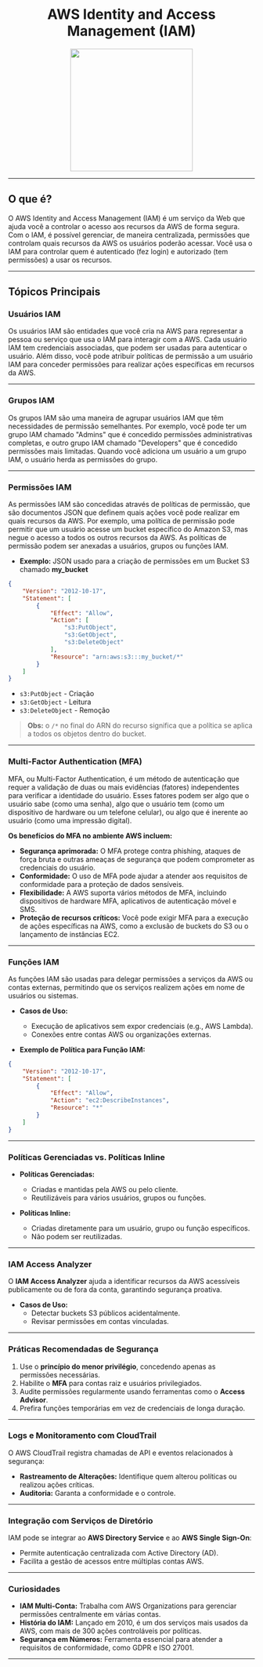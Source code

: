 <h1 align="center"> AWS Identity and Access Management (IAM) </h1>

<div align="center">
    <img width="250px" src="https://res.cloudinary.com/hy4kyit2a/f_auto,fl_lossy,q_70/learn/modules/aws-cloud-security/control-access-with-aws-identity-and-access-management/images/3d5ecfeab35e8dfc1eb781f7880fafc9_99-c-15-ccc-fe-5-e-4-d-8-f-bcfc-193197-b-9-dc-7-b.png">
</div>

---

## O que é? 

O AWS Identity and Access Management (IAM) é um serviço da Web que ajuda você a controlar o acesso aos recursos da AWS de forma segura. Com o IAM, é possível gerenciar, de maneira centralizada, permissões que controlam quais recursos da AWS os usuários poderão acessar. Você usa o IAM para controlar quem é autenticado (fez login) e autorizado (tem permissões) a usar os recursos.

---

## Tópicos Principais

### Usuários IAM

Os usuários IAM são entidades que você cria na AWS para representar a pessoa ou serviço que usa o IAM para interagir com a AWS. Cada usuário IAM tem credenciais associadas, que podem ser usadas para autenticar o usuário. Além disso, você pode atribuir políticas de permissão a um usuário IAM para conceder permissões para realizar ações específicas em recursos da AWS.

---

### Grupos IAM

Os grupos IAM são uma maneira de agrupar usuários IAM que têm necessidades de permissão semelhantes. Por exemplo, você pode ter um grupo IAM chamado "Admins" que é concedido permissões administrativas completas, e outro grupo IAM chamado "Developers" que é concedido permissões mais limitadas. Quando você adiciona um usuário a um grupo IAM, o usuário herda as permissões do grupo.

---

### Permissões IAM

As permissões IAM são concedidas através de políticas de permissão, que são documentos JSON que definem quais ações você pode realizar em quais recursos da AWS. Por exemplo, uma política de permissão pode permitir que um usuário acesse um bucket específico do Amazon S3, mas negue o acesso a todos os outros recursos da AWS. As políticas de permissão podem ser anexadas a usuários, grupos ou funções IAM.

- **Exemplo:** JSON usado para a criação de permissões em um Bucket S3 chamado **my_bucket**

```json
{
    "Version": "2012-10-17",
    "Statement": [
        {
            "Effect": "Allow",
            "Action": [
                "s3:PutObject",
                "s3:GetObject",
                "s3:DeleteObject"
            ],
            "Resource": "arn:aws:s3:::my_bucket/*"
        }
    ]
}
```

- `s3:PutObject` - Criação
- `s3:GetObject` - Leitura
- `s3:DeleteObject` - Remoção

> **Obs:** o `/*` no final do ARN do recurso significa que a política se aplica a todos os objetos dentro do bucket.

---

### Multi-Factor Authentication (MFA)

MFA, ou Multi-Factor Authentication, é um método de autenticação que requer a validação de duas ou mais evidências (fatores) independentes para verificar a identidade do usuário. Esses fatores podem ser algo que o usuário sabe (como uma senha), algo que o usuário tem (como um dispositivo de hardware ou um telefone celular), ou algo que é inerente ao usuário (como uma impressão digital).

**Os benefícios do MFA no ambiente AWS incluem:**

- **Segurança aprimorada:** O MFA protege contra phishing, ataques de força bruta e outras ameaças de segurança que podem comprometer as credenciais do usuário.
- **Conformidade:** O uso de MFA pode ajudar a atender aos requisitos de conformidade para a proteção de dados sensíveis.
- **Flexibilidade:** A AWS suporta vários métodos de MFA, incluindo dispositivos de hardware MFA, aplicativos de autenticação móvel e SMS.
- **Proteção de recursos críticos:** Você pode exigir MFA para a execução de ações específicas na AWS, como a exclusão de buckets do S3 ou o lançamento de instâncias EC2.

---

### Funções IAM

As funções IAM são usadas para delegar permissões a serviços da AWS ou contas externas, permitindo que os serviços realizem ações em nome de usuários ou sistemas.

- **Casos de Uso:**
  - Execução de aplicativos sem expor credenciais (e.g., AWS Lambda).
  - Conexões entre contas AWS ou organizações externas.
  
- **Exemplo de Política para Função IAM:**
```json
{
    "Version": "2012-10-17",
    "Statement": [
        {
            "Effect": "Allow",
            "Action": "ec2:DescribeInstances",
            "Resource": "*"
        }
    ]
}
```

---

### Políticas Gerenciadas vs. Políticas Inline

- **Políticas Gerenciadas:**
  - Criadas e mantidas pela AWS ou pelo cliente.
  - Reutilizáveis para vários usuários, grupos ou funções.
  
- **Políticas Inline:**
  - Criadas diretamente para um usuário, grupo ou função específicos.
  - Não podem ser reutilizadas.

---

### IAM Access Analyzer

O **IAM Access Analyzer** ajuda a identificar recursos da AWS acessíveis publicamente ou de fora da conta, garantindo segurança proativa.

- **Casos de Uso:**
  - Detectar buckets S3 públicos acidentalmente.
  - Revisar permissões em contas vinculadas.

---

### Práticas Recomendadas de Segurança

1. Use o **princípio do menor privilégio**, concedendo apenas as permissões necessárias.
2. Habilite o **MFA** para contas raiz e usuários privilegiados.
3. Audite permissões regularmente usando ferramentas como o **Access Advisor**.
4. Prefira funções temporárias em vez de credenciais de longa duração.

---

### Logs e Monitoramento com CloudTrail

O AWS CloudTrail registra chamadas de API e eventos relacionados à segurança:
- **Rastreamento de Alterações:** Identifique quem alterou políticas ou realizou ações críticas.
- **Auditoria:** Garanta a conformidade e o controle.

---

### Integração com Serviços de Diretório

IAM pode se integrar ao **AWS Directory Service** e ao **AWS Single Sign-On**:
- Permite autenticação centralizada com Active Directory (AD).
- Facilita a gestão de acessos entre múltiplas contas AWS.

---

### Curiosidades

- **IAM Multi-Conta:** Trabalha com AWS Organizations para gerenciar permissões centralmente em várias contas.
- **História do IAM:** Lançado em 2010, é um dos serviços mais usados da AWS, com mais de 300 ações controláveis por políticas.
- **Segurança em Números:** Ferramenta essencial para atender a requisitos de conformidade, como GDPR e ISO 27001.

---
